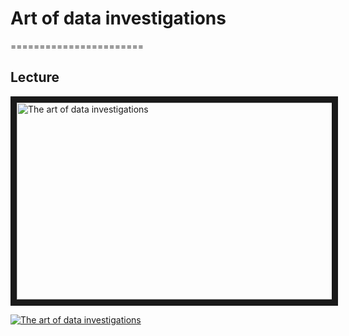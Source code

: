 # Art of data investigations
=======================

## Lecture

<a href="https://www.youtube.com/watch?v=_6VmV5NKrR" target="_blank">
 <img src="https://drive.google.com/uc?export=view&id=1G8VfhEHFne5TqdRoFvb4vdaJ_1tfRCMf" alt="The art of data investigations" width="560" height="315" border="10" />
</a>


[![The art of data investigations](../thumbnails/bias-variance-tradeoff.jpg)](https://www.youtube.com/watch?v=_6VmV5NKrR "The art of data investigations")



